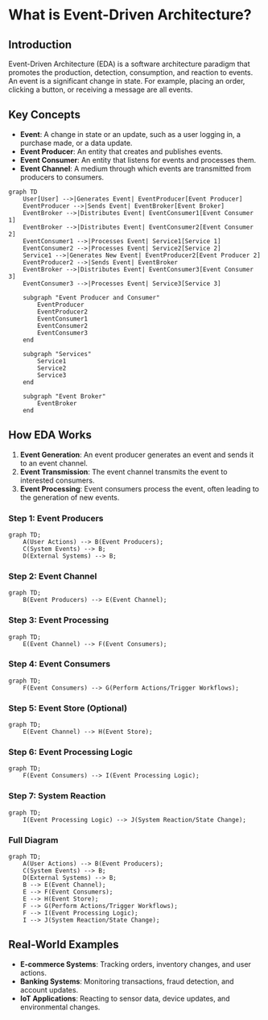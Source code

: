 # What is Event-Driven Architecture?

## Introduction
Event-Driven Architecture (EDA) is a software architecture paradigm that promotes the production, detection, consumption, and reaction to events. An event is a significant change in state. For example, placing an order, clicking a button, or receiving a message are all events.

## Key Concepts
- **Event**: A change in state or an update, such as a user logging in, a purchase made, or a data update.
- **Event Producer**: An entity that creates and publishes events.
- **Event Consumer**: An entity that listens for events and processes them.
- **Event Channel**: A medium through which events are transmitted from producers to consumers.

```mermaid
graph TD
    User[User] -->|Generates Event| EventProducer[Event Producer]
    EventProducer -->|Sends Event| EventBroker[Event Broker]
    EventBroker -->|Distributes Event| EventConsumer1[Event Consumer 1]
    EventBroker -->|Distributes Event| EventConsumer2[Event Consumer 2]
    EventConsumer1 -->|Processes Event| Service1[Service 1]
    EventConsumer2 -->|Processes Event| Service2[Service 2]
    Service1 -->|Generates New Event| EventProducer2[Event Producer 2]
    EventProducer2 -->|Sends Event| EventBroker
    EventBroker -->|Distributes Event| EventConsumer3[Event Consumer 3]
    EventConsumer3 -->|Processes Event| Service3[Service 3]

    subgraph "Event Producer and Consumer"
        EventProducer
        EventProducer2
        EventConsumer1
        EventConsumer2
        EventConsumer3
    end

    subgraph "Services"
        Service1
        Service2
        Service3
    end

    subgraph "Event Broker"
        EventBroker
    end
```

## How EDA Works
1. **Event Generation**: An event producer generates an event and sends it to an event channel.
2. **Event Transmission**: The event channel transmits the event to interested consumers.
3. **Event Processing**: Event consumers process the event, often leading to the generation of new events.


### Step 1: Event Producers
```mermaid
graph TD;
    A(User Actions) --> B(Event Producers);
    C(System Events) --> B;
    D(External Systems) --> B;
```

### Step 2: Event Channel
```mermaid
graph TD;
    B(Event Producers) --> E(Event Channel);
```

### Step 3: Event Processing
```mermaid
graph TD;
    E(Event Channel) --> F(Event Consumers);
```

### Step 4: Event Consumers
```mermaid
graph TD;
    F(Event Consumers) --> G(Perform Actions/Trigger Workflows);
```

### Step 5: Event Store (Optional)
```mermaid
graph TD;
    E(Event Channel) --> H(Event Store);
```

### Step 6: Event Processing Logic
```mermaid
graph TD;
    F(Event Consumers) --> I(Event Processing Logic);
```

### Step 7: System Reaction
```mermaid
graph TD;
    I(Event Processing Logic) --> J(System Reaction/State Change);
```

### Full Diagram

```mermaid
graph TD;
    A(User Actions) --> B(Event Producers);
    C(System Events) --> B;
    D(External Systems) --> B;
    B --> E(Event Channel);
    E --> F(Event Consumers);
    E --> H(Event Store);
    F --> G(Perform Actions/Trigger Workflows);
    F --> I(Event Processing Logic);
    I --> J(System Reaction/State Change);
```


## Real-World Examples
- **E-commerce Systems**: Tracking orders, inventory changes, and user actions.
- **Banking Systems**: Monitoring transactions, fraud detection, and account updates.
- **IoT Applications**: Reacting to sensor data, device updates, and environmental changes.
